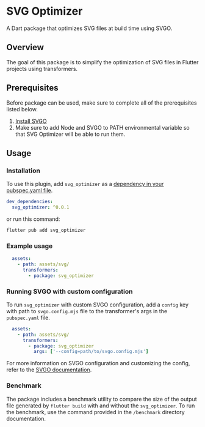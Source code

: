 # SVG Optimizer

A Dart package that optimizes SVG files at build time using SVGO.

## Overview
The goal of this package is to simplify the optimization of SVG files in Flutter projects using transformers.

## Prerequisites
Before package can be used, make sure to complete all of the prerequisites listed below.

1. [Install SVGO](https://svgo.dev/docs/introduction/)
2. Make sure to add Node and SVGO to PATH environmental variable so that SVG Optimizer will be able to run them.

## Usage
### Installation
To use this plugin, add `svg_optimizer` as a [dependency in your pubspec.yaml file](https://docs.flutter.dev/development/packages-and-plugins/using-packages).

```yml
dev_dependencies:
  svg_optimizer: ^0.0.1
```

or run this command:
```zsh
flutter pub add svg_optimizer 
```

### Example usage
```yml
  assets:
    - path: assets/svg/
      transformers:
        - package: svg_optimizer
```

### Running SVGO with custom configuration
To run `svg_optimizer` with custom SVGO configuration, add a `config` key with path to `svgo.config.mjs` file to the transformer's args in the `pubspec.yaml` file.

```yml
  assets:
    - path: assets/svg/
      transformers:
        - package: svg_optimizer
          args: ['--config=path/to/svgo.config.mjs']
```

For more information on SVGO configuration and customizing the config, refer to the [SVGO documentation](https://github.com/svg/svgo?tab=readme-ov-file#configuration).

### Benchmark
The package includes a benchmark utility to compare the size of the output file generated by `flutter build` with and without the `svg_optimizer`.
To run the benchmark, use the command provided in the `/benchmark` directory documentation.

